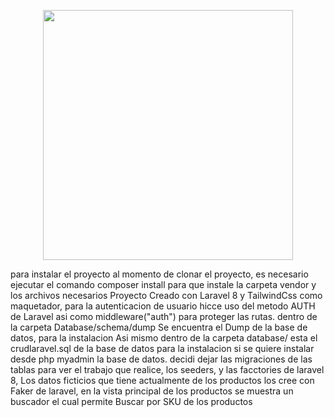 <p align="center"><a href="https://laravel.com" target="_blank"><img src="https://raw.githubusercontent.com/laravel/art/master/logo-lockup/5%20SVG/2%20CMYK/1%20Full%20Color/laravel-logolockup-cmyk-red.svg" width="400"></a></p>
para instalar el proyecto al momento de clonar el proyecto,  es necesario ejecutar el comando composer install para que instale la carpeta vendor y los archivos necesarios
Proyecto Creado con Laravel 8 y TailwindCss como maquetador,
para la autenticacion de usuario hicce uso del metodo AUTH de Laravel asi como middleware("auth") para proteger las rutas.
dentro de la carpeta Database/schema/dump   Se encuentra el Dump de la base de datos, para la instalacion  Asi mismo dentro de la carpeta database/ esta el crudlaravel.sql de la base de datos para la instalacion si se quiere instalar desde php myadmin la base de datos.
decidi dejar las migraciones de las tablas para ver el trabajo que realice,  los seeders, y las facctories de laravel 8,
Los datos ficticios que tiene actualmente de los productos los cree con Faker de laravel, 
en la vista principal de los productos se muestra un buscador el cual permite Buscar por SKU de los productos

<img sr="http://box2235.temp.domains/~mottionl/imagnes/wp-content/uploads/2021/02/crud.png" width="450">
